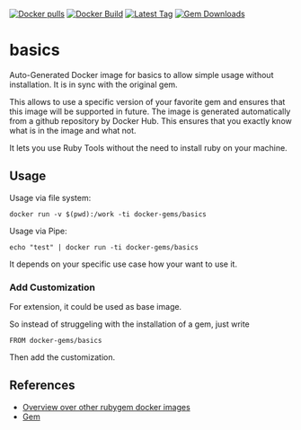 [![Docker pulls](https://img.shields.io/docker/pulls/rubygem/basics.svg)](https://hub.docker.com/r/rubygem/basics/)
[![Docker Build](https://img.shields.io/docker/automated/rubygem/basics.svg)](https://hub.docker.com/r/rubygem/basics/)
[![Latest Tag](https://img.shields.io/github/tag/docker-rubygem/basics.svg)](https://hub.docker.com/r/rubygem/basics/)
[![Gem Downloads](https://img.shields.io/gem/dt/basics.svg)](https://rubygems.org/gems/basics/)
# basics

Auto-Generated Docker image for basics to allow simple usage without installation.
It is in sync with the original gem.

This allows to use a specific version of your favorite gem and ensures that this image will be supported in future.
The image is generated automatically from a github repository by Docker Hub.
This ensures that you exactly know what is in the image and what not.

It lets you use Ruby Tools without the need to install ruby on your machine.

## Usage

Usage via file system:

`docker run -v $(pwd):/work -ti docker-gems/basics`

Usage via Pipe:

`echo "test" | docker run -ti docker-gems/basics`

It depends on your specific use case how your want to use it.

### Add Customization

For extension, it could be used as base image.

So instead of struggeling with the installation of a gem, just write

`FROM docker-gems/basics`

Then add the customization.

## References

 - [Overview over other rubygem docker images](https://github.com/thinkbot/docker-rubygem)
 - [Gem](https://rubygems.org/gems/basics/)
